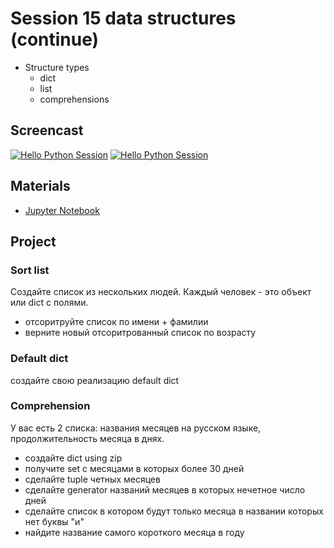 # Session 15 data structures (continue)

- Structure types
    - dict
    - list
    - comprehensions

## Screencast
[![Hello Python Session](http://img.youtube.com/vi/0HAa7Olbf8g/0.jpg)](http://www.youtube.com/watch?v=0HAa7Olbf8g "Hello Python Session")
[![Hello Python Session](http://img.youtube.com/vi/zxKy28rxuRs/0.jpg)](http://www.youtube.com/watch?v=zxKy28rxuRs "Hello Python Session")

## Materials

- [Jupyter Notebook](session_15.ipynb)

## Project
### Sort list
Создайте список из нескольких людей. Каждый человек - это объект или dict с полями.
- отсоритруйте список по имени + фамилии
- верните новый отсоритрованный список по возрасту

### Default dict
создайте свою реализацию default dict

### Comprehension
У вас есть 2 списка: названия месяцев на русском языке, продолжительность месяца в днях.
- создайте dict using zip
- получите set с месяцами в которых более 30 дней
- сделайте tuple четных месяцев
- сделайте generator названий месяцев в которых нечетное число дней
- сделайте список в котором будут только месяца в названии которых нет буквы "и"
- найдите название самого короткого месяца в году
